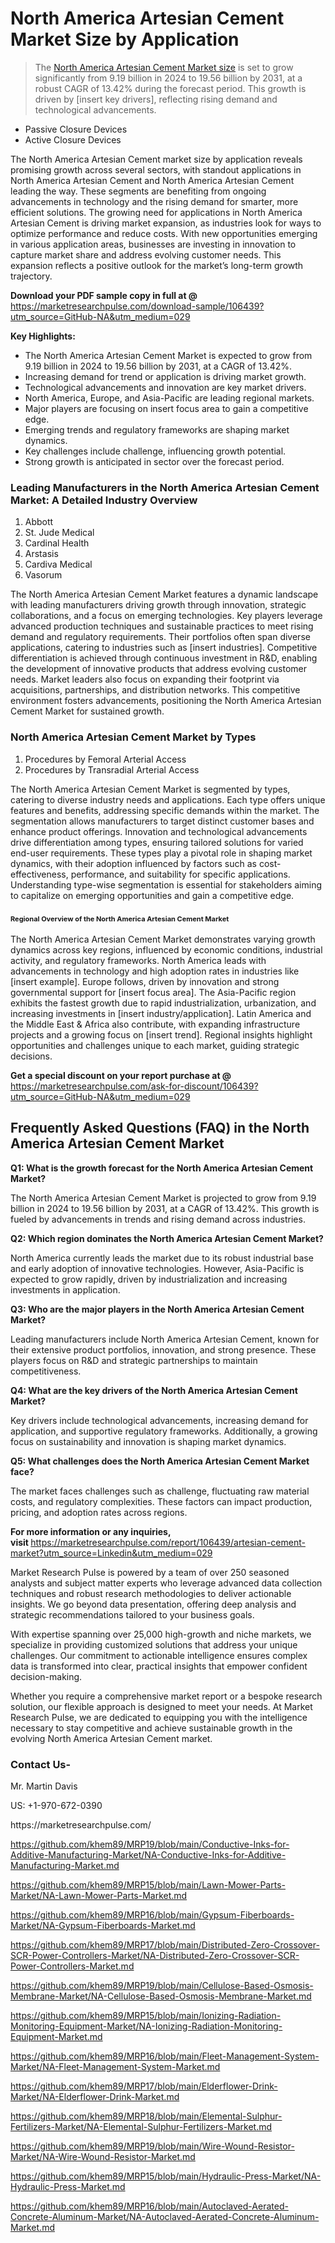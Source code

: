 <h1>North America Artesian Cement Market&nbsp;Size by Application</h1><blockquote><p>The <a href="https://marketresearchpulse.com/download-sample/106439?utm_source=GitHub-NA&amp;utm_medium=029">North America Artesian Cement Market size</a> is set to grow significantly from 9.19 billion in 2024 to 19.56 billion by 2031, at a robust CAGR of 13.42% during the forecast period. This growth is driven by [insert key drivers], reflecting rising demand and technological advancements.</p></blockquote><ul><li> Passive Closure Devices<li> Active Closure Devices</li></ul><p>The North America Artesian Cement market size by application reveals promising growth across several sectors, with standout applications in North America Artesian Cement and North America Artesian Cement leading the way. These segments are benefiting from ongoing advancements in technology and the rising demand for smarter, more efficient solutions. The growing need for applications in North America Artesian Cement is driving market expansion, as industries look for ways to optimize performance and reduce costs. With new opportunities emerging in various application areas, businesses are investing in innovation to capture market share and address evolving customer needs. This expansion reflects a positive outlook for the market’s long-term growth trajectory.</p><p><strong>Download your PDF sample copy in full at @ </strong><a href="https://marketresearchpulse.com/download-sample/106439?utm_source=GitHub-NA&amp;utm_medium=029">https://marketresearchpulse.com/download-sample/106439?utm_source=GitHub-NA&amp;utm_medium=029</a></p><p><strong>Key Highlights: </strong></p><ul><li>The North America Artesian Cement Market is expected to grow from 9.19 billion in 2024 to 19.56 billion by 2031, at a CAGR of 13.42%.</li><li>Increasing demand for trend or application is driving market growth.</li><li>Technological advancements and innovation are key market drivers.</li><li>North America, Europe, and Asia-Pacific are leading regional markets.</li><li>Major players are focusing on insert focus area to gain a competitive edge.</li><li>Emerging trends and regulatory frameworks are shaping market dynamics.</li><li>Key challenges include challenge, influencing growth potential.</li><li>Strong growth is anticipated in sector over the forecast period.</li></ul><h3>Leading Manufacturers in the North America Artesian Cement Market: A Detailed Industry Overview</h3><ol><li> Abbott</li><li>St. Jude Medical</li><li>Cardinal Health</li><li>Arstasis</li><li>Cardiva Medical</li><li>Vasorum</li></ol><div class="flex max-w-full flex-col flex-grow"><div class="min-h-8 text-message flex w-full flex-col items-end gap-2 whitespace-normal break-words [.text-message+&amp;]:mt-5" dir="auto" data-message-author-role="assistant" data-message-id="fd8432e4-4910-450d-b182-61b7bfb0a01f" data-message-model-slug="gpt-4o"><div class="flex w-full flex-col gap-1 empty:hidden first:pt-[3px]"><div class="markdown prose w-full break-words dark:prose-invert light"><p>The North America Artesian Cement Market features a dynamic landscape with leading manufacturers driving growth through innovation, strategic collaborations, and a focus on emerging technologies. Key players leverage advanced production techniques and sustainable practices to meet rising demand and regulatory requirements. Their portfolios often span diverse applications, catering to industries such as [insert industries]. Competitive differentiation is achieved through continuous investment in R&amp;D, enabling the development of innovative products that address evolving customer needs. Market leaders also focus on expanding their footprint via acquisitions, partnerships, and distribution networks. This competitive environment fosters advancements, positioning the North America Artesian Cement Market for sustained growth.</p></div></div></div></div><h3>North America Artesian Cement Market by Types</h3><ol><li> Procedures by Femoral Arterial Access<li> Procedures by Transradial Arterial Access</li></ol><div class="flex max-w-full flex-col flex-grow"><div class="min-h-8 text-message flex w-full flex-col items-end gap-2 whitespace-normal break-words [.text-message+&amp;]:mt-5" dir="auto" data-message-author-role="assistant" data-message-id="084470be-0bb7-4664-bddf-5156b4f41249" data-message-model-slug="gpt-4o-mini"><div class="flex w-full flex-col gap-1 empty:hidden first:pt-[3px]"><div class="markdown prose w-full break-words dark:prose-invert light"><p>The North America Artesian Cement Market is segmented by types, catering to diverse industry needs and applications. Each type offers unique features and benefits, addressing specific demands within the market. The segmentation allows manufacturers to target distinct customer bases and enhance product offerings. Innovation and technological advancements drive differentiation among types, ensuring tailored solutions for varied end-user requirements. These types play a pivotal role in shaping market dynamics, with their adoption influenced by factors such as cost-effectiveness, performance, and suitability for specific applications. Understanding type-wise segmentation is essential for stakeholders aiming to capitalize on emerging opportunities and gain a competitive edge.</p></div></div></div></div><h3><span style="font-size: 11px;">Regional Overview of the North America Artesian Cement Market</span></h3><div class="flex max-w-full flex-col flex-grow"><div class="min-h-8 text-message flex w-full flex-col items-end gap-2 whitespace-normal break-words [.text-message+&amp;]:mt-5" dir="auto" data-message-author-role="assistant" data-message-id="e9038762-ce64-4e30-91c9-9bd413514231" data-message-model-slug="gpt-4o-mini"><div class="flex w-full flex-col gap-1 empty:hidden first:pt-[3px]"><div class="markdown prose w-full break-words dark:prose-invert light"><p>The North America Artesian Cement Market demonstrates varying growth dynamics across key regions, influenced by economic conditions, industrial activity, and regulatory frameworks. North America leads with advancements in technology and high adoption rates in industries like [insert example]. Europe follows, driven by innovation and strong governmental support for [insert focus area]. The Asia-Pacific region exhibits the fastest growth due to rapid industrialization, urbanization, and increasing investments in [insert industry/application]. Latin America and the Middle East &amp; Africa also contribute, with expanding infrastructure projects and a growing focus on [insert trend]. Regional insights highlight opportunities and challenges unique to each market, guiding strategic decisions.</p></div></div></div></div><p><strong>Get a special discount on your report purchase at @ </strong><a href="https://marketresearchpulse.com/ask-for-discount/106439?utm_source=GitHub-NA&amp;utm_medium=029">https://marketresearchpulse.com/ask-for-discount/106439?utm_source=GitHub-NA&amp;utm_medium=029</a></p><h2>Frequently Asked Questions (FAQ) in the North America Artesian Cement Market</h2><p><strong>Q1: What is the growth forecast for the North America Artesian Cement Market?</strong></p><p>The North America Artesian Cement Market is projected to grow from 9.19 billion in 2024 to 19.56 billion by 2031, at a CAGR of 13.42%. This growth is fueled by advancements in trends and rising demand across industries.</p><p><strong>Q2: Which region dominates the North America Artesian Cement Market?</strong></p><p>North America currently leads the market due to its robust industrial base and early adoption of innovative technologies. However, Asia-Pacific is expected to grow rapidly, driven by industrialization and increasing investments in application.</p><p><strong>Q3: Who are the major players in the North America Artesian Cement Market?</strong></p><p>Leading manufacturers include North America Artesian Cement, known for their extensive product portfolios, innovation, and strong presence. These players focus on R&amp;D and strategic partnerships to maintain competitiveness.</p><p><strong>Q4: What are the key drivers of the North America Artesian Cement Market?</strong></p><p>Key drivers include technological advancements, increasing demand for application, and supportive regulatory frameworks. Additionally, a growing focus on sustainability and innovation is shaping market dynamics.</p><p><strong>Q5: What challenges does the North America Artesian Cement Market face?</strong></p><p>The market faces challenges such as challenge, fluctuating raw material costs, and regulatory complexities. These factors can impact production, pricing, and adoption rates across regions.</p><p><strong>For more information or any inquiries, visit&nbsp;</strong><a href="https://marketresearchpulse.com/report/106439/artesian-cement-market?utm_source=Linkedin&utm_medium=029">https://marketresearchpulse.com/report/106439/artesian-cement-market?utm_source=Linkedin&utm_medium=029</a></p><p>Market Research Pulse is powered by a team of over 250 seasoned analysts and subject matter experts who leverage advanced data collection techniques and robust research methodologies to deliver actionable insights. We go beyond data presentation, offering deep analysis and strategic recommendations tailored to your business goals.</p><p>With expertise spanning over 25,000 high-growth and niche markets, we specialize in providing customized solutions that address your unique challenges. Our commitment to actionable intelligence ensures complex data is transformed into clear, practical insights that empower confident decision-making.</p><p>Whether you require a comprehensive market report or a bespoke research solution, our flexible approach is designed to meet your needs. At Market Research Pulse, we are dedicated to equipping you with the intelligence necessary to stay competitive and achieve sustainable growth in the evolving North America Artesian Cement market.</p><h3><strong>Contact Us-</strong></h3><p>Mr. Martin Davis</p><p>US: +1-970-672-0390</p><p>https://marketresearchpulse.com/</p><p><a href="https://github.com/khem89/MRP19/blob/main/Conductive-Inks-for-Additive-Manufacturing-Market/NA-Conductive-Inks-for-Additive-Manufacturing-Market.md">https://github.com/khem89/MRP19/blob/main/Conductive-Inks-for-Additive-Manufacturing-Market/NA-Conductive-Inks-for-Additive-Manufacturing-Market.md</a></p><p><a href="https://github.com/khem89/MRP15/blob/main/Lawn-Mower-Parts-Market/NA-Lawn-Mower-Parts-Market.md">https://github.com/khem89/MRP15/blob/main/Lawn-Mower-Parts-Market/NA-Lawn-Mower-Parts-Market.md</a></p><p><a href="https://github.com/khem89/MRP16/blob/main/Gypsum-Fiberboards-Market/NA-Gypsum-Fiberboards-Market.md">https://github.com/khem89/MRP16/blob/main/Gypsum-Fiberboards-Market/NA-Gypsum-Fiberboards-Market.md</a></p><p><a href="https://github.com/khem89/MRP17/blob/main/Distributed-Zero-Crossover-SCR-Power-Controllers-Market/NA-Distributed-Zero-Crossover-SCR-Power-Controllers-Market.md">https://github.com/khem89/MRP17/blob/main/Distributed-Zero-Crossover-SCR-Power-Controllers-Market/NA-Distributed-Zero-Crossover-SCR-Power-Controllers-Market.md</a></p><p><a href="https://github.com/khem89/MRP19/blob/main/Cellulose-Based-Osmosis-Membrane-Market/NA-Cellulose-Based-Osmosis-Membrane-Market.md">https://github.com/khem89/MRP19/blob/main/Cellulose-Based-Osmosis-Membrane-Market/NA-Cellulose-Based-Osmosis-Membrane-Market.md</a></p><p><a href="https://github.com/khem89/MRP15/blob/main/Ionizing-Radiation-Monitoring-Equipment-Market/NA-Ionizing-Radiation-Monitoring-Equipment-Market.md">https://github.com/khem89/MRP15/blob/main/Ionizing-Radiation-Monitoring-Equipment-Market/NA-Ionizing-Radiation-Monitoring-Equipment-Market.md</a></p><p><a href="https://github.com/khem89/MRP16/blob/main/Fleet-Management-System-Market/NA-Fleet-Management-System-Market.md">https://github.com/khem89/MRP16/blob/main/Fleet-Management-System-Market/NA-Fleet-Management-System-Market.md</a></p><p><a href="https://github.com/khem89/MRP17/blob/main/Elderflower-Drink-Market/NA-Elderflower-Drink-Market.md">https://github.com/khem89/MRP17/blob/main/Elderflower-Drink-Market/NA-Elderflower-Drink-Market.md</a></p><p><a href="https://github.com/khem89/MRP18/blob/main/Elemental-Sulphur-Fertilizers-Market/NA-Elemental-Sulphur-Fertilizers-Market.md">https://github.com/khem89/MRP18/blob/main/Elemental-Sulphur-Fertilizers-Market/NA-Elemental-Sulphur-Fertilizers-Market.md</a></p><p><a href="https://github.com/khem89/MRP19/blob/main/Wire-Wound-Resistor-Market/NA-Wire-Wound-Resistor-Market.md">https://github.com/khem89/MRP19/blob/main/Wire-Wound-Resistor-Market/NA-Wire-Wound-Resistor-Market.md</a></p><p><a href="https://github.com/khem89/MRP15/blob/main/Hydraulic-Press-Market/NA-Hydraulic-Press-Market.md">https://github.com/khem89/MRP15/blob/main/Hydraulic-Press-Market/NA-Hydraulic-Press-Market.md</a></p><p><a href="https://github.com/khem89/MRP16/blob/main/Autoclaved-Aerated-Concrete-Aluminum-Market/NA-Autoclaved-Aerated-Concrete-Aluminum-Market.md">https://github.com/khem89/MRP16/blob/main/Autoclaved-Aerated-Concrete-Aluminum-Market/NA-Autoclaved-Aerated-Concrete-Aluminum-Market.md</a></p>
